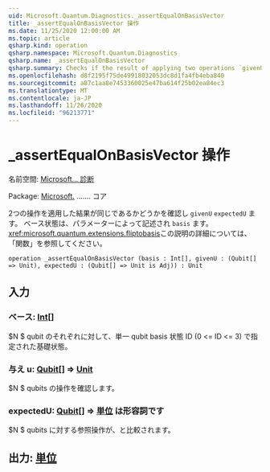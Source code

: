 ```yaml
---
uid: Microsoft.Quantum.Diagnostics._assertEqualOnBasisVector
title: _assertEqualOnBasisVector 操作
ms.date: 11/25/2020 12:00:00 AM
ms.topic: article
qsharp.kind: operation
qsharp.namespace: Microsoft.Quantum.Diagnostics
qsharp.name: _assertEqualOnBasisVector
qsharp.summary: Checks if the result of applying two operations `givenU` and `expectedU` to a basis state is the same. The basis state is described by `basis` parameter. See <xref:microsoft.quantum.extensions.fliptobasis> function for more details on this description.
ms.openlocfilehash: d8f2195f75de49918032053dc8d1fa4fb4eba840
ms.sourcegitcommit: a87c1aa8e7453360025e47ba614f25b02ea84ec3
ms.translationtype: MT
ms.contentlocale: ja-JP
ms.lasthandoff: 11/26/2020
ms.locfileid: "96213771"
---
```

# <a name="_assertequalonbasisvector-operation"></a>_assertEqualOnBasisVector 操作

名前空間: [Microsoft... 診断](xref:Microsoft.Quantum.Diagnostics)

Package: [Microsoft.](https://nuget.org/packages/Microsoft.Quantum.QSharp.Core) ....... コア


2つの操作を適用した結果が同じであるかどうかを確認し `givenU` `expectedU` ます。 ベース状態は、パラメーターによって記述され `basis` ます。
<xref:microsoft.quantum.extensions.fliptobasis>この説明の詳細については、「関数」を参照してください。

```qsharp
operation _assertEqualOnBasisVector (basis : Int[], givenU : (Qubit[] => Unit), expectedU : (Qubit[] => Unit is Adj)) : Unit
```


## <a name="input"></a>入力

### <a name="basis--int"></a>ベース: [Int](xref:microsoft.quantum.lang-ref.int)[]

$N $ qubit のそれぞれに対して、単一 qubit basis 状態 ID (0 <= ID <= 3) で指定された基礎状態。


### <a name="givenu--qubit--unit"></a>与え u: [Qubit](xref:microsoft.quantum.lang-ref.qubit)[] => [Unit](xref:microsoft.quantum.lang-ref.unit) 

$N $ qubits の操作を確認します。


### <a name="expectedu--qubit--unit--is-adj"></a>expectedU: [Qubit](xref:microsoft.quantum.lang-ref.qubit)[] => [単位](xref:microsoft.quantum.lang-ref.unit)  は形容詞です

$N $ qubits に対する参照操作が、と比較されます。



## <a name="output--unit"></a>出力: [単位](xref:microsoft.quantum.lang-ref.unit)

